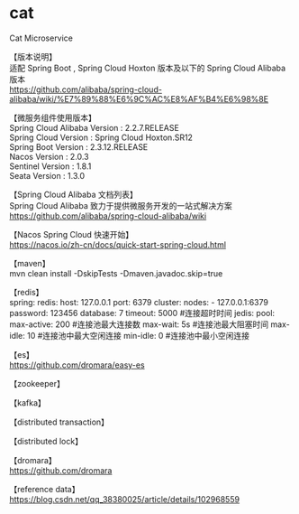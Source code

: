 # cat
Cat Microservice

【版本说明】<br>
适配 Spring Boot , Spring Cloud Hoxton 版本及以下的 Spring Cloud Alibaba 版本<br>
https://github.com/alibaba/spring-cloud-alibaba/wiki/%E7%89%88%E6%9C%AC%E8%AF%B4%E6%98%8E

【微服务组件使用版本】<br>
Spring Cloud Alibaba Version  :	2.2.7.RELEASE <br>
Spring Cloud Version  :  Spring Cloud Hoxton.SR12 <br>
Spring Boot Version   :  2.3.12.RELEASE <br>
Nacos Version :  2.0.3 <br>
Sentinel Version  : 1.8.1  <br>
Seata Version : 1.3.0  <br>  

【Spring Cloud Alibaba 文档列表】<br>
Spring Cloud Alibaba 致力于提供微服务开发的一站式解决方案<br>
https://github.com/alibaba/spring-cloud-alibaba/wiki


【Nacos Spring Cloud 快速开始】<br>
https://nacos.io/zh-cn/docs/quick-start-spring-cloud.html


【maven】<br>
mvn clean install -DskipTests -Dmaven.javadoc.skip=true

【redis】<br>
spring:
  redis:
    host: 127.0.0.1
    port: 6379
    cluster:
      nodes:
        - 127.0.0.1:6379
    password: 123456
    database: 7
    timeout: 5000 #连接超时时间
    jedis:
      pool:
        max-active: 200 #连接池最大连接数
        max-wait: 5s #连接池最大阻塞时间
        max-idle: 10 #连接池中最大空闲连接
        min-idle: 0 #连接池中最小空闲连接
        
【es】<br>
https://github.com/dromara/easy-es

【zookeeper】<br>

【kafka】<br>

【distributed transaction】<br>

【distributed lock】<br>

【dromara】<br>
https://github.com/dromara

【reference data】<br>
https://blog.csdn.net/qq_38380025/article/details/102968559




